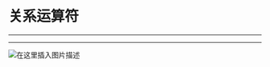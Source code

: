 ﻿# 关系运算符
---
---
![在这里插入图片描述](https://img-blog.csdnimg.cn/d0ee5366599b4ac9b7c9bad6709fe133.png?x-oss-process=image/watermark,type_ZHJvaWRzYW5zZmFsbGJhY2s,shadow_50,text_Q1NETiBATkpVU1RaSkM=,size_20,color_FFFFFF,t_70,g_se,x_16)

